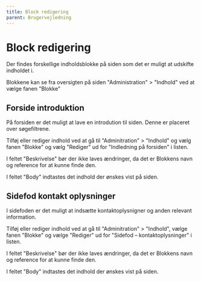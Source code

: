 ```yaml
---
title: Block redigering
parent: Brugervejledning
---
```


# Block redigering

Der findes forskellige indholdsblokke på siden som det er muligt at udskifte indholdet i.

Blokkene kan se fra oversigten på siden "Administration" > "Indhold" ved at vælge fanen "Blokke"

## Forside introduktion

På forsiden er det muligt at lave en introdution til siden. Denne er placeret over søgefiltrene.

Tilføj eller rediger indhold ved at gå til "Adminitration" > "Indhold" og vælg fanen "Blokke" og vælg "Rediger"
ud for "Indledning på forsiden" i listen.

I feltet "Beskrivelse" bør der ikke laves ændringer, da det er Blokkens navn og reference for at kunne finde den.

I feltet "Body" indtastes det indhold der ønskes vist på siden.

## Sidefod kontakt oplysninger

I sidefoden er det muligt at indsætte kontaktoplysnigner og anden relevant information.

Tilføj eller rediger indhold ved at gå til "Adminitration" > "Indhold", vælge fanen "Blokke" og vælge "Rediger"
ud for "Sidefod – kontaktoplysninger" i listen.

I feltet "Beskrivelse" bør der ikke laves ændringer, da det er Blokkens navn og reference for at kunne finde den.

I feltet "Body" indtastes det indhold der ønskes vist på siden.
